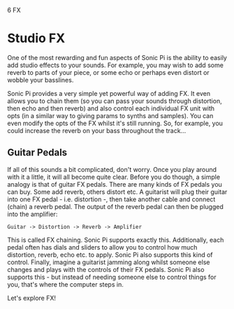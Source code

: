 6 FX

# Studio FX

One of the most rewarding and fun aspects of Sonic Pi is the ability to
easily add studio effects to your sounds. For example, you may wish to
add some reverb to parts of your piece, or some echo or perhaps even
distort or wobble your basslines.

Sonic Pi provides a very simple yet powerful way of adding FX. It even
allows you to chain them (so you can pass your sounds through
distortion, then echo and then reverb) and also control each individual
FX unit with opts (in a similar way to giving params to synths and
samples). You can even modify the opts of the FX whilst it's still
running. So, for example, you could increase the reverb on your bass
throughout the track...

## Guitar Pedals

If all of this sounds a bit complicated, don't worry. Once you play
around with it a little, it will all become quite clear. Before you do
though, a simple analogy is that of guitar FX pedals. There are many
kinds of FX pedals you can buy. Some add reverb, others distort etc. A
guitarist will plug their guitar into one FX pedal -
i.e. distortion -, then take another cable and connect (chain) a
reverb pedal. The output of the reverb pedal can then be plugged into
the amplifier:

```
Guitar -> Distortion -> Reverb -> Amplifier
```

This is called FX chaining. Sonic Pi supports exactly
this. Additionally, each pedal often has dials and sliders to allow you
to control how much distortion, reverb, echo etc. to apply. Sonic Pi
also supports this kind of control. Finally, imagine a guitarist jamming
along whilst someone else changes and plays with the controls of their
FX pedals. Sonic Pi also supports this - but instead of needing someone
else to control things for you, that's where the computer steps in.

Let's explore FX!
